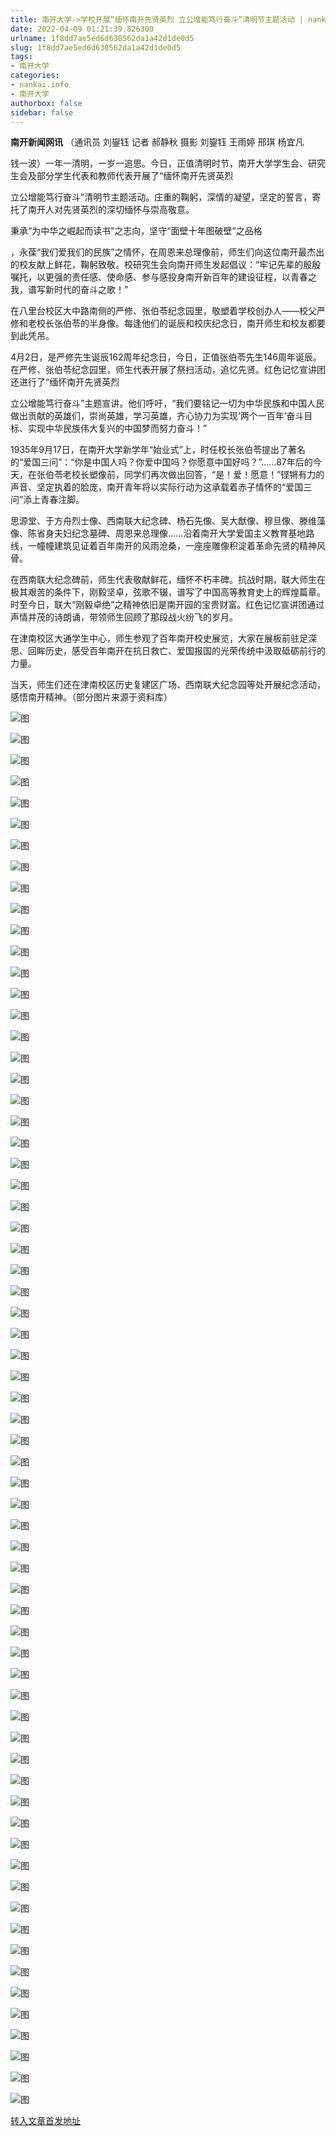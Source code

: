 ```yaml
---
title: 南开大学->学校开展“缅怀南开先贤英烈 立公增能笃行奋斗”清明节主题活动 | nankai.info
date: 2022-04-09 01:21:39.826300
urlname: 1f8dd7ae5ed6d630562da1a42d1de0d5
slug: 1f8dd7ae5ed6d630562da1a42d1de0d5
tags: 
- 南开大学
categories:
- nankai.info
- 南开大学
authorbox: false
sidebar: false
---
```

**南开新闻网讯** （通讯员 刘鋆钰 记者 郝静秋 摄影 刘鋆钰 王雨婷 邢琪 杨宜凡

钱一波）一年一清明，一岁一追思。今日，正值清明时节，南开大学学生会、研究生会及部分学生代表和教师代表开展了“缅怀南开先贤英烈

立公增能笃行奋斗”清明节主题活动。庄重的鞠躬，深情的凝望，坚定的誓言，寄托了南开人对先贤英烈的深切缅怀与崇高敬意。

秉承“为中华之崛起而读书”之志向，坚守“面壁十年图破壁”之品格
<!--more-->
，永葆“我们爱我们的民族”之情怀，在周恩来总理像前，师生们向这位南开最杰出的校友献上鲜花，鞠躬致敬。校研究生会向南开师生发起倡议：“牢记先辈的殷殷嘱托，以更强的责任感、使命感、参与感投身南开新百年的建设征程，以青春之我，谱写新时代的奋斗之歌！”

在八里台校区大中路南侧的严修、张伯苓纪念园里，敬塑着学校创办人——校父严修和老校长张伯苓的半身像。每逢他们的诞辰和校庆纪念日，南开师生和校友都要到此凭吊。

4月2日，是严修先生诞辰162周年纪念日，今日，正值张伯苓先生146周年诞辰。在严修、张伯苓纪念园里，师生代表开展了祭扫活动，追忆先贤。红色记忆宣讲团还进行了“缅怀南开先贤英烈

立公增能笃行奋斗”主题宣讲。他们呼吁，“我们要铭记一切为中华民族和中国人民做出贡献的英雄们，崇尚英雄，学习英雄，齐心协力为实现‘两个一百年’奋斗目标、实现中华民族伟大复兴的中国梦而努力奋斗！”

1935年9月17日，在南开大学新学年“始业式”上，时任校长张伯苓提出了著名的“爱国三问”：“你是中国人吗？你爱中国吗？你愿意中国好吗？”……87年后的今天，在张伯苓老校长塑像前，同学们再次做出回答，“是！爱！愿意！”铿锵有力的声音、坚定执着的脸庞，南开青年将以实际行动为这承载着赤子情怀的“爱国三问”添上青春注脚。

思源堂、于方舟烈士像、西南联大纪念碑、杨石先像、吴大猷像、穆旦像、滕维藻像、陈省身夫妇纪念墓碑、周恩来总理像……沿着南开大学爱国主义教育基地路线，一幢幢建筑见证着百年南开的风雨沧桑，一座座雕像积淀着革命先贤的精神风骨。

在西南联大纪念碑前，师生代表敬献鲜花，缅怀不朽丰碑。抗战时期，联大师生在极其艰苦的条件下，刚毅坚卓，弦歌不辍，谱写了中国高等教育史上的辉煌篇章。时至今日，联大“刚毅卓绝”之精神依旧是南开园的宝贵财富。红色记忆宣讲团通过声情并茂的诗朗诵，带领师生回顾了那段战火纷飞的岁月。

在津南校区大通学生中心，师生参观了百年南开校史展览，大家在展板前驻足深思、回眸历史，感受百年南开在抗日救亡、爱国报国的光荣传统中汲取砥砺前行的力量。

当天，师生们还在津南校区历史复建区广场、西南联大纪念园等处开展纪念活动，感悟南开精神。（部分图片来源于资料库）

![图](http://news.nankai.edu.cn/ywsd/system/2022/04/05/g)

![图](http://news.nankai.edu.cn/ywsd/system/2022/04/05/p)

![图](http://news.nankai.edu.cn/ywsd/system/2022/04/05/j)

![图](http://news.nankai.edu.cn/ywsd/system/2022/04/05/)

![图](http://news.nankai.edu.cn/ywsd/system/2022/04/05/f)

![图](http://news.nankai.edu.cn/ywsd/system/2022/04/05/7)

![图](http://news.nankai.edu.cn/ywsd/system/2022/04/05/8)

![图](http://news.nankai.edu.cn/ywsd/system/2022/04/05/6)

![图](http://news.nankai.edu.cn/ywsd/system/2022/04/05/8)

![图](http://news.nankai.edu.cn/ywsd/system/2022/04/05/5)

![图](http://news.nankai.edu.cn/ywsd/system/2022/04/05/4)

![图](http://news.nankai.edu.cn/ywsd/system/2022/04/05/6)

![图](http://news.nankai.edu.cn/ywsd/system/2022/04/05/_)

![图](http://news.nankai.edu.cn/ywsd/system/2022/04/05/7)

![图](http://news.nankai.edu.cn/ywsd/system/2022/04/05/0)

![图](http://news.nankai.edu.cn/ywsd/system/2022/04/05/3)

![图](http://news.nankai.edu.cn/ywsd/system/2022/04/05/5)

![图](http://news.nankai.edu.cn/ywsd/system/2022/04/05/4)

![图](http://news.nankai.edu.cn/ywsd/system/2022/04/05/0)

![图](http://news.nankai.edu.cn/ywsd/system/2022/04/05/0)

![图](http://news.nankai.edu.cn/ywsd/system/2022/04/05/0)

![图](http://news.nankai.edu.cn/ywsd/system/2022/04/05/3)

![图](http://news.nankai.edu.cn/ywsd/system/2022/04/05/0)

![图](http://news.nankai.edu.cn/ywsd/system/2022/04/05/0)

![图](http://news.nankai.edu.cn/)

![图](http://news.nankai.edu.cn/ywsd/system/2022/04/05/3)

![图](http://news.nankai.edu.cn/ywsd/system/2022/04/05/5)

![图](http://news.nankai.edu.cn/ywsd/system/2022/04/05/4)

![图](http://news.nankai.edu.cn/)

![图](http://news.nankai.edu.cn/ywsd/system/2022/04/05/0)

![图](http://news.nankai.edu.cn/ywsd/system/2022/04/05/0)

![图](http://news.nankai.edu.cn/ywsd/system/2022/04/05/0)

![图](http://news.nankai.edu.cn/)

![图](http://news.nankai.edu.cn/ywsd/system/2022/04/05/3)

![图](http://news.nankai.edu.cn/ywsd/system/2022/04/05/0)

![图](http://news.nankai.edu.cn/ywsd/system/2022/04/05/0)

![图](http://news.nankai.edu.cn/)

![图](http://news.nankai.edu.cn/ywsd/system/2022/04/05/c)

![图](http://news.nankai.edu.cn/ywsd/system/2022/04/05/i)

![图](http://news.nankai.edu.cn/ywsd/system/2022/04/05/p)

![图](http://news.nankai.edu.cn/)

![图](http://news.nankai.edu.cn/ywsd/system/2022/04/05/n)

![图](http://news.nankai.edu.cn/ywsd/system/2022/04/05/c)

![图](http://news.nankai.edu.cn/ywsd/system/2022/04/05/)

![图](http://news.nankai.edu.cn/ywsd/system/2022/04/05/u)

![图](http://news.nankai.edu.cn/ywsd/system/2022/04/05/d)

![图](http://news.nankai.edu.cn/ywsd/system/2022/04/05/e)

![图](http://news.nankai.edu.cn/ywsd/system/2022/04/05/)

![图](http://news.nankai.edu.cn/ywsd/system/2022/04/05/i)

![图](http://news.nankai.edu.cn/ywsd/system/2022/04/05/a)

![图](http://news.nankai.edu.cn/ywsd/system/2022/04/05/k)

![图](http://news.nankai.edu.cn/ywsd/system/2022/04/05/n)

![图](http://news.nankai.edu.cn/ywsd/system/2022/04/05/a)

![图](http://news.nankai.edu.cn/ywsd/system/2022/04/05/n)

![图](http://news.nankai.edu.cn/ywsd/system/2022/04/05/)

![图](http://news.nankai.edu.cn/ywsd/system/2022/04/05/s)

![图](http://news.nankai.edu.cn/ywsd/system/2022/04/05/w)

![图](http://news.nankai.edu.cn/ywsd/system/2022/04/05/e)

![图](http://news.nankai.edu.cn/ywsd/system/2022/04/05/n)

![图](http://news.nankai.edu.cn/)

![图](http://news.nankai.edu.cn/)

![图](http://news.nankai.edu.cn/ywsd/system/2022/04/05/:)

![图](http://news.nankai.edu.cn/ywsd/system/2022/04/05/p)

![图](http://news.nankai.edu.cn/ywsd/system/2022/04/05/t)

![图](http://news.nankai.edu.cn/ywsd/system/2022/04/05/t)

![图](http://news.nankai.edu.cn/ywsd/system/2022/04/05/h)

[转入文章首发地址](http://news.nankai.edu.cn/ywsd/system/2022/04/05/030050809.shtml)